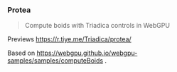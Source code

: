 ### Protea

> Compute boids with Triadica controls in WebGPU

Previews https://r.tiye.me/Triadica/protea/

Based on https://webgpu.github.io/webgpu-samples/samples/computeBoids .
